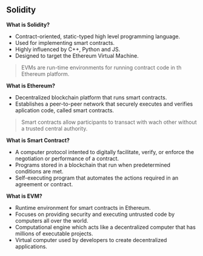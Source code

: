 ## Solidity
**What is Solidity?** 
- Contract-oriented, static-typed high level programming language.
- Used for implementing smart contracts.
- Highly influenced by C++, Python and JS.
- Designed to target the Ethereum Virtual Machine.
> EVMs are run-time environments for running contract code in th Ethereum platform.

**What is Ethereum?**
- Decentralized blockchain platform that runs smart contracts.
- Establishes a peer-to-peer network that securely executes and verifies aplication code, called smart contracts.
> Smart contracts allow participants to transact with wach other without a trusted central authority.

**What is Smart Contract?**
- A computer protocol intented to digitally facilitate, verify, or enforce the negotiation or performance of a contract.
- Programs stored in a blockchain that run when predetermined conditions are met.
- Self-executing program that automates the actions required in an agreement or contract.

**What is EVM?**
- Runtime environment for smart contracts in Ethereum.
- Focuses on providing security and executing untrusted code by computers all over the world.
- Computational engine which acts like a decentralized computer that has millions of executable projects.
- Virtual computer used by developers to create decentralized applications.
